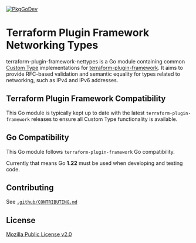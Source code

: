 [![PkgGoDev](https://pkg.go.dev/badge/github.com/hashicorp/terraform-plugin-framework-nettypes)](https://pkg.go.dev/github.com/hashicorp/terraform-plugin-framework-nettypes)

# Terraform Plugin Framework Networking Types

terraform-plugin-framework-nettypes is a Go module containing common [Custom Type](https://developer.hashicorp.com/terraform/plugin/framework/handling-data/custom-types) implementations for [terraform-plugin-framework](https://github.com/hashicorp/terraform-plugin-framework). It aims to provide RFC-based validation and semantic equality for types related to networking, such as IPv4 and IPv6 addresses.

## Terraform Plugin Framework Compatibility

This Go module is typically kept up to date with the latest `terraform-plugin-framework` releases to ensure all Custom Type functionality is available.

## Go Compatibility

This Go module follows `terraform-plugin-framework` Go compatibility.

Currently that means Go **1.22** must be used when developing and testing code.

## Contributing

See [`.github/CONTRIBUTING.md`](.github/CONTRIBUTING.md)

## License

[Mozilla Public License v2.0](LICENSE)
